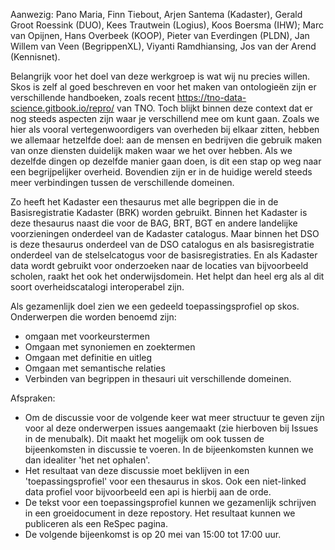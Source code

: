 Aanwezig: Pano Maria, Finn Tiebout, Arjen Santema (Kadaster), Gerald Groot Roessink (DUO), Kees Trautwein (Logius), Koos Boersma (IHW); Marc van Opijnen, Hans Overbeek (KOOP), Pieter van Everdingen (PLDN), Jan Willem van Veen (BegrippenXL), Viyanti Ramdhiansing, Jos van der Arend (Kennisnet).

Belangrijk voor het doel van deze werkgroep is wat wij nu precies willen. Skos is zelf al goed beschreven en voor het maken van ontologieën zijn er verschillende handboeken, zoals recent https://tno-data-science.gitbook.io/repro/ van TNO. Toch blijkt binnen deze context dat er nog steeds aspecten zijn waar je verschillend mee om kunt gaan. Zoals we hier als vooral vertegenwoordigers van overheden bij elkaar zitten, hebben we allemaar hetzelfde doel: aan de mensen en bedrijven die gebruik maken van onze diensten duidelijk maken waar we het over hebben. Als we dezelfde dingen op dezelfde manier gaan doen, is dit een stap op weg naar een begrijpelijker overheid. Bovendien zijn er in de huidige wereld steeds meer verbindingen tussen de verschillende domeinen. 

Zo heeft het Kadaster een thesaurus met alle begrippen die in de Basisregistratie Kadaster (BRK) worden gebruikt. Binnen het Kadaster is deze thesaurus naast die voor de BAG, BRT, BGT en andere landelijke voorzieningen onderdeel van de Kadaster catalogus. Maar binnen het DSO is deze thesaurus onderdeel van de DSO catalogus en als basisregistratie onderdeel van de stelselcatogus voor de basisregistraties. En als Kadaster data wordt gebruikt voor onderzoeken naar de locaties van bijvoorbeeld scholen, raakt het ook het onderwijsdomein. Het helpt dan heel erg als al dit soort overheidscatalogi interoperabel zijn.

Als gezamenlijk doel zien we een gedeeld toepassingsprofiel op skos. Onderwerpen die worden benoemd zijn:
* omgaan met voorkeurstermen
* Omgaan met synoniemen en zoektermen
* Omgaan met definitie en uitleg
* Omgaan met semantische relaties
* Verbinden van begrippen in thesauri uit verschillende domeinen.

Afspraken:
* Om de discussie voor de volgende keer wat meer structuur te geven zijn voor al deze onderwerpen issues aangemaakt (zie hierboven bij Issues in de menubalk). Dit maakt het mogelijk om ook tussen de bijeenkomsten in discussie te voeren. In de bijeenkomsten kunnen we dan idealiter 'het net ophalen'.
* Het resultaat van deze discussie moet beklijven in een 'toepassingsprofiel' voor een thesaurus in skos. Ook een niet-linked data profiel voor bijvoorbeeld een api is hierbij aan de orde.
* De tekst voor een toepassingsprofiel kunnen we gezamenlijk schrijven in een groeidocument in deze repostory. Het resultaat kunnen we publiceren als een ReSpec pagina.
* De volgende bijeenkomst is op 20 mei van 15:00 tot 17:00 uur.
